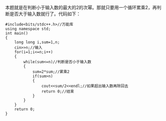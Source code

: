 本题就是在判断小于输入数的最大的2的次幂。那就只要用一个循环累乘2，再判断是否大于输入数就行了。代码如下：
```
#include<bits/stdc++.h>//万能库
using namespace std;
int main()
{
	long long i,sum=1,n;
	cin>>n;//输入
	for(i=1;i<=n;i++)
	{
		while(sum<=n)//判断是否小于输入数
		{
			sum=2*sum;//累乘2
			if(sum>n)
			{
				cout<<sum/2<<endl;//如果超出输入数再除回去
				return 0;//结束
			}
		}
	}
	return 0;
}
```
